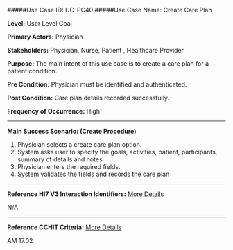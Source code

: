 #####Use Case ID: UC-PC40
#####Use Case Name: Create Care Plan

**Level:**                     User Level Goal

**Primary Actors:**            Physician

**Stakeholders:**              Physician, Nurse, Patient , Healthcare Provider

**Purpose:**                   The main intent of this use case is to create a care plan for a patient condition.

**Pre Condition:**             Physician must be identified and authenticated.

**Post Condition:**            Care plan details recorded successfully.

**Frequency of Occurrence:**   High
__________________________________________________________
**Main Success Scenario: (Create Procedure)**

1. Physician selects a create care plan option.
2. System asks user to specify the goals, activities, patient, participants, summary of details and notes.
3. Physician enters the required fields.
4. System validates the fields and records the care plan

________________________________________________________________________
**Reference Hl7 V3 Interaction Identifiers:**
[More Details](http://www.hl7.org/implement/standards/product_brief.cfm?product_id=306)

N/A
_______________________________________________________________
**Reference CCHIT Criteria:**
[More Details](https://www.cchit.org/cchit-certified)

AM 17.02
